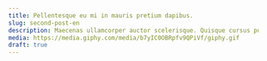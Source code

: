 ```yaml
---
title: Pellentesque eu mi in mauris pretium dapibus.
slug: second-post-en
description: Maecenas ullamcorper auctor scelerisque. Quisque cursus pulvinar erat vel condimentum. Phasellus imperdiet lacus et scelerisque mattis.
media: https://media.giphy.com/media/b7yIC0OBRpfv9QPiVf/giphy.gif
draft: true
---
```

